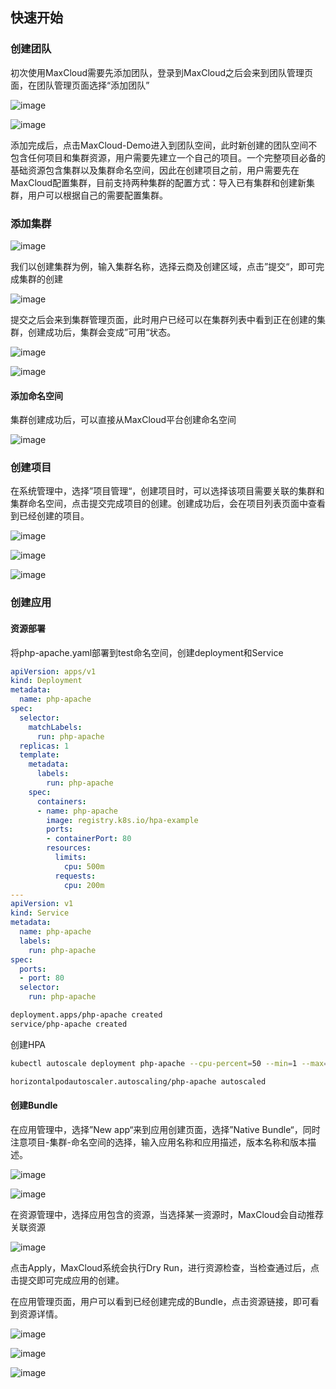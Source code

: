 ## 快速开始

### 创建团队

初次使用MaxCloud需要先添加团队，登录到MaxCloud之后会来到团队管理页面，在团队管理页面选择“添加团队”

![image](../images/overview/quickstart/0.png)

![image](../images/overview/quickstart/1.png)

添加完成后，点击MaxCloud-Demo进入到团队空间，此时新创建的团队空间不包含任何项目和集群资源，用户需要先建立一个自己的项目。一个完整项目必备的基础资源包含集群以及集群命名空间，因此在创建项目之前，用户需要先在MaxCloud配置集群，目前支持两种集群的配置方式：导入已有集群和创建新集群，用户可以根据自己的需要配置集群。

### 添加集群

![image](../images/overview/quickstart/2.png)

我们以创建集群为例，输入集群名称，选择云商及创建区域，点击”提交“，即可完成集群的创建

![image](../images/overview/quickstart/3.png)

提交之后会来到集群管理页面，此时用户已经可以在集群列表中看到正在创建的集群，创建成功后，集群会变成”可用“状态。

![image](../images/overview/quickstart/4.png)

![image](../images/overview/quickstart/5.png)

#### 添加命名空间

集群创建成功后，可以直接从MaxCloud平台创建命名空间

![image](../images/overview/quickstart/6.png)

### 创建项目

在系统管理中，选择”项目管理“，创建项目时，可以选择该项目需要关联的集群和集群命名空间，点击提交完成项目的创建。创建成功后，会在项目列表页面中查看到已经创建的项目。

![image](../images/overview/quickstart/7.png)

![image](../images/overview/quickstart/8.png)

![image](../images/overview/quickstart/9.png)

### 创建应用

#### 资源部署

将php-apache.yaml部署到test命名空间，创建deployment和Service

```yaml
apiVersion: apps/v1
kind: Deployment
metadata:
  name: php-apache
spec:
  selector:
    matchLabels:
      run: php-apache
  replicas: 1
  template:
    metadata:
      labels:
        run: php-apache
    spec:
      containers:
      - name: php-apache
        image: registry.k8s.io/hpa-example
        ports:
        - containerPort: 80
        resources:
          limits:
            cpu: 500m
          requests:
            cpu: 200m
---
apiVersion: v1
kind: Service
metadata:
  name: php-apache
  labels:
    run: php-apache
spec:
  ports:
  - port: 80
  selector:
    run: php-apache
```
```bash
deployment.apps/php-apache created
service/php-apache created
```

创建HPA
```bash
kubectl autoscale deployment php-apache --cpu-percent=50 --min=1 --max=10
```

```bash
horizontalpodautoscaler.autoscaling/php-apache autoscaled
```

#### 创建Bundle

在应用管理中，选择”New app“来到应用创建页面，选择”Native Bundle“，同时注意项目-集群-命名空间的选择，输入应用名称和应用描述，版本名称和版本描述。

![image](../images/overview/quickstart/10.png)

![image](../images/overview/quickstart/11.png)

在资源管理中，选择应用包含的资源，当选择某一资源时，MaxCloud会自动推荐关联资源

![image](../images/overview/quickstart/12.png)

点击Apply，MaxCloud系统会执行Dry Run，进行资源检查，当检查通过后，点击提交即可完成应用的创建。

在应用管理页面，用户可以看到已经创建完成的Bundle，点击资源链接，即可看到资源详情。

![image](../images/overview/quickstart/13.png)

![image](../images/overview/quickstart/14.png)

![image](../images/overview/quickstart/15.png)

